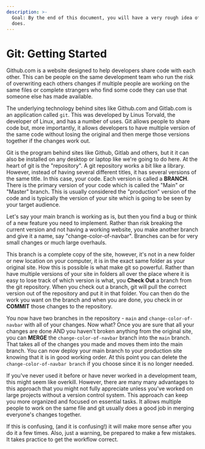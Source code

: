 ```yaml
---
description: >-
  Goal: By the end of this document, you will have a very rough idea of what git
  does.
---
```


# Git: Getting Started

Github.com is a website designed to help developers share code with each other. This can be people on the same development team who run the risk of overwriting each others changes if multiple people are working on the same files or complete strangers who find some code they can use that someone else has made available.&#x20;

The underlying technology behind sites like Github.com and Gitlab.com is an application called `git`. This was developed by Linus Torvald, the developer of Linux, and has a number of uses. Git allows people to share code but, more importantly, it allows developers to have multiple version of the same code without losing the original and then merge those versions together if the changes work out.

Git is the program behind sites like Github, Gitlab and others, but it it can also be installed on any desktop or laptop like we're going to do here. At the heart of git is the "repository". A git repository works a bit like a library. However, instead of having several different titles, it has several versions of the same title. In this case, your code. Each version is called a **BRANCH**. There is the primary version of your code which is called the "Main" or "Master" branc&#x68;**.** This is usually considered the "production" version of the code and is typically the version of your site which is going to be seen by your target audience.&#x20;

Let's say your main branch is working as is, but then you find a bug or think of a new feature you need to implement. Rather than risk breaking the current version and not having a working website, you make another branch and give it a name, say "change-color-of-navbar". Branches can be for very small changes or much large overhauls.&#x20;

This branch is a complete copy of the site, however, it's not in a new folder or new location on your computer, it is in the exact same folder as your original site. How this is possible is what make git so powerful. Rather than have multiple versions of your site in folders all over the place where it is easy to lose track of which version is what, you **Check Out** a branch from the git repository. When you check out a branch, git will pull the correct version out of the repository and put it in that folder. You can then do the work you want on the branch and when you are done, you check in or **COMMIT** those changes to the repository.&#x20;

You now have two branches in the repository - `main` and `change-color-of-navbar` with all of your changes. Now what? Once you are sure that all your changes are done AND you haven't broken anything from the original site, you can **MERGE** the `change-color-of-navbar` branch into the `main` branch. That takes all of the changes you made and moves them into the main branch. You can now deploy your main branch to your production site knowing that it is in good working order. At this point you can delete the `change-color-of-navbar branch` if you choose since it is no longer needed.

&#x20;If you've never used it before or have never worked in a development team, this might seem like overkill. However, there are many many advantages to this approach that you might not fully appreciate unless you've worked on large projects without a version control system. This approach can keep you more organized and focused on essential tasks. It allows multiple people to work on the same file and git usually does a good job in merging everyone's changes together.&#x20;

If this is confusing, (and it is confusing!) it will make more sense after you do it a few times. Also, just a warning, be prepared to make a few mistakes. It takes practice to get the workflow correct.

